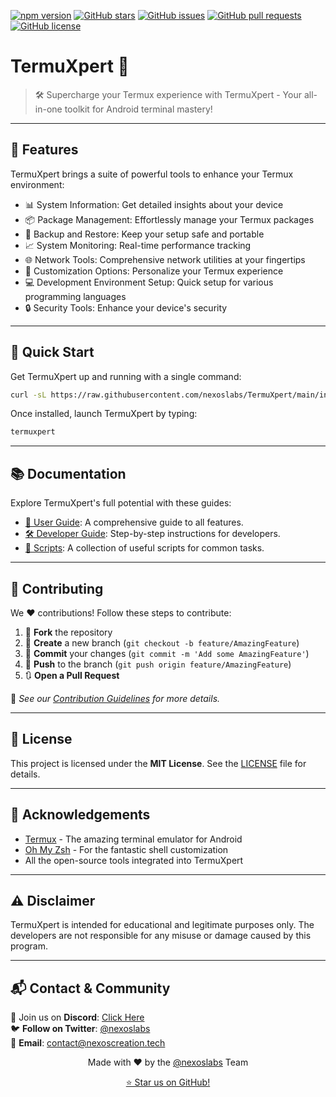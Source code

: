 [![npm version](https://img.shields.io/npm/v/termuxpert.svg?style=flat-square&color=cyan)](https://www.npmjs.com/package/termuxpert)
[![GitHub stars](https://img.shields.io/github/stars/nexoslabs/TermuXpert.svg?style=flat-square&color=cyan)](https://github.com/solelicker/TermuXpert)
[![GitHub issues](https://img.shields.io/github/issues/nexoslabs/TermuXpert.svg?style=flat-square&color=cyan)](https://github.com/nexoslabs/TermuXpert/issues)
[![GitHub pull requests](https://img.shields.io/github/issues-pr/nexoslabs/TermuXpert.svg?style=flat-square&color=cyan)](https://github.com/nexoslabs/TermuXpert/pulls)
[![GitHub license](https://img.shields.io/github/license/nexoslabs/TermuXpert.svg?style=flat-square&color=cyan)](https://github.com/nexoslabs/TermuXpert/blob/main/LICENSE)

# TermuXpert 🚀

> 🛠️ Supercharge your Termux experience with TermuXpert - Your all-in-one toolkit for Android terminal mastery!

---

## 🌟 Features

TermuXpert brings a suite of powerful tools to enhance your Termux environment:

- 📊 System Information: Get detailed insights about your device
- 📦 Package Management: Effortlessly manage your Termux packages
- 💾 Backup and Restore: Keep your setup safe and portable
- 📈 System Monitoring: Real-time performance tracking
- 🌐 Network Tools: Comprehensive network utilities at your fingertips
- 🎨 Customization Options: Personalize your Termux experience
- 💻 Development Environment Setup: Quick setup for various programming languages
- 🔒 Security Tools: Enhance your device's security

---

## 🚀 Quick Start

Get TermuXpert up and running with a single command:

```bash
curl -sL https://raw.githubusercontent.com/nexoslabs/TermuXpert/main/install.sh | bash
```

Once installed, launch TermuXpert by typing:

```bash
termuxpert
```

---

## 📚 Documentation

Explore TermuXpert's full potential with these guides:

- [📘 User Guide](https://docs.nexoscreator.tech/termux-os/termuxpert/user_guide): A comprehensive guide to all features.
- [🛠️ Developer Guide](https://docs.nexoscreator.tech/termux-os/termuxpert/developer_guide): Step-by-step instructions for developers.
- [🔧 Scripts](https://docs.nexoscreator.tech/termux-os/termuxpert/scripts): A collection of useful scripts for common tasks.

---

## 🤝 Contributing

We ❤️ contributions! Follow these steps to contribute:

1. 🍴 **Fork** the repository
2. 🌿 **Create** a new branch (`git checkout -b feature/AmazingFeature`)
3. 💾 **Commit** your changes (`git commit -m 'Add some AmazingFeature'`)
4. 🚀 **Push** to the branch (`git push origin feature/AmazingFeature`)
5. 🔃 **Open a Pull Request**

📖 _See our [Contribution Guidelines](CONTRIBUTING.md) for more details._ 

---

## 📄 License

This project is licensed under the **MIT License**. See the [LICENSE](LICENSE) file for details.

---

## 🙏 Acknowledgements

- [Termux](https://termux.com/) - The amazing terminal emulator for Android
- [Oh My Zsh](https://ohmyz.sh/) - For the fantastic shell customization
- All the open-source tools integrated into TermuXpert

---

## ⚠️ Disclaimer

TermuXpert is intended for educational and legitimate purposes only. The developers are not responsible for any misuse or damage caused by this program.

---

## 📬 Contact & Community

💬 Join us on **Discord**: [Click Here](https://discord.gg/H7pVc9aUK2)  
🐦 **Follow on Twitter**: [@nexoslabs](https://twitter.com/nexoslabs)  
📧 **Email**: [contact@nexoscreation.tech](mailto:contact@nexoscreation.tech)

<p align="center">
  Made with ❤️ by the <a href="https://github.com/nexoslabs">@nexoslabs</a> Team
</p>

<p align="center">
  <a href="https://github.com/nexoslabs/TermuXpert/stargazers">⭐ Star us on GitHub!</a>
</p>
